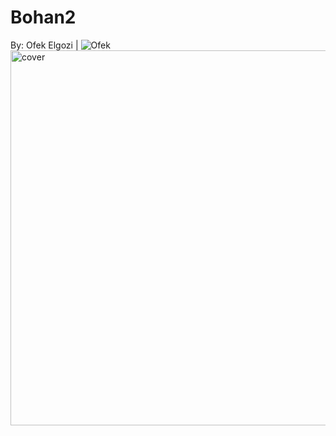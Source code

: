 # Bohan2
 By: Ofek Elgozi | <img src="https://img.shields.io/badge/Ofek-Programmer-blue" alt="Ofek" > 
<img src="http://www.stimulate-ejd.eu/sites/default/files/styles/xl/public/MathMatical_Modelling_0.PNG?itok=Q8UUj5dD" align="center"
     alt="cover" width="600" height="600">

